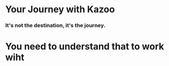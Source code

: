 # Your Journey with Kazoo

### It's not the destination, it's the journey.

# You need to understand that to work wiht 
